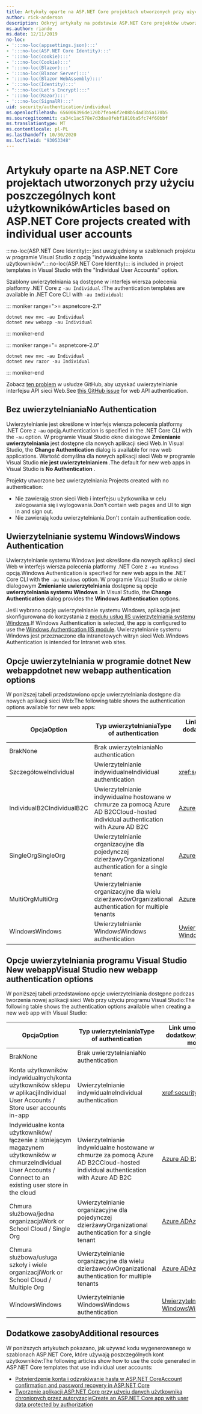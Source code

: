 ```yaml
---
title: Artykuły oparte na ASP.NET Core projektach utworzonych przy użyciu poszczególnych kont użytkowników
author: rick-anderson
description: Odkryj artykuły na podstawie ASP.NET Core projektów utworzonych przy użyciu poszczególnych kont użytkowników.
ms.author: riande
ms.date: 12/11/2019
no-loc:
- ':::no-loc(appsettings.json):::'
- ':::no-loc(ASP.NET Core Identity):::'
- ':::no-loc(cookie):::'
- ':::no-loc(Cookie):::'
- ':::no-loc(Blazor):::'
- ':::no-loc(Blazor Server):::'
- ':::no-loc(Blazor WebAssembly):::'
- ':::no-loc(Identity):::'
- ":::no-loc(Let's Encrypt):::"
- ':::no-loc(Razor):::'
- ':::no-loc(SignalR):::'
uid: security/authentication/individual
ms.openlocfilehash: 656006396de120b7feae6f2e08b5dad3b5a170b5
ms.sourcegitcommit: ca34c1ac578e7d3daa0febf1810ba5fc74f60bbf
ms.translationtype: MT
ms.contentlocale: pl-PL
ms.lasthandoff: 10/30/2020
ms.locfileid: "93053348"
---
```

# <a name="articles-based-on-aspnet-core-projects-created-with-individual-user-accounts"></a><span data-ttu-id="5c20e-103">Artykuły oparte na ASP.NET Core projektach utworzonych przy użyciu poszczególnych kont użytkowników</span><span class="sxs-lookup"><span data-stu-id="5c20e-103">Articles based on ASP.NET Core projects created with individual user accounts</span></span>

<span data-ttu-id="5c20e-104">:::no-loc(ASP.NET Core Identity)::: jest uwzględniony w szablonach projektu w programie Visual Studio z opcją "indywidualne konta użytkowników".</span><span class="sxs-lookup"><span data-stu-id="5c20e-104">:::no-loc(ASP.NET Core Identity)::: is included in project templates in Visual Studio with the "Individual User Accounts" option.</span></span>

<span data-ttu-id="5c20e-105">Szablony uwierzytelniania są dostępne w interfejs wiersza polecenia platformy .NET Core z `-au Individual` :</span><span class="sxs-lookup"><span data-stu-id="5c20e-105">The authentication templates are available in .NET Core CLI with `-au Individual`:</span></span>

::: moniker range=">= aspnetcore-2.1"

```dotnetcli
dotnet new mvc -au Individual
dotnet new webapp -au Individual
```

::: moniker-end

::: moniker range="= aspnetcore-2.0"

```dotnetcli
dotnet new mvc -au Individual
dotnet new razor -au Individual
```

::: moniker-end

<span data-ttu-id="5c20e-106">Zobacz [ten problem](https://github.com/dotnet/AspNetCore/issues/5833) w usłudze GitHub, aby uzyskać uwierzytelnianie interfejsu API sieci Web.</span><span class="sxs-lookup"><span data-stu-id="5c20e-106">See [this GitHub issue](https://github.com/dotnet/AspNetCore/issues/5833) for web API authentication.</span></span>

<a name="no"></a>

## <a name="no-authentication"></a><span data-ttu-id="5c20e-107">Bez uwierzytelniania</span><span class="sxs-lookup"><span data-stu-id="5c20e-107">No Authentication</span></span>

<span data-ttu-id="5c20e-108">Uwierzytelnianie jest określone w interfejs wiersza polecenia platformy .NET Core z `-au` opcją.</span><span class="sxs-lookup"><span data-stu-id="5c20e-108">Authentication is specified in the .NET Core CLI with the `-au` option.</span></span> <span data-ttu-id="5c20e-109">W programie Visual Studio okno dialogowe **Zmienianie uwierzytelniania** jest dostępne dla nowych aplikacji sieci Web.</span><span class="sxs-lookup"><span data-stu-id="5c20e-109">In Visual Studio, the **Change Authentication** dialog is available for new web applications.</span></span> <span data-ttu-id="5c20e-110">Wartość domyślna dla nowych aplikacji sieci Web w programie Visual Studio **nie jest uwierzytelnianiem** .</span><span class="sxs-lookup"><span data-stu-id="5c20e-110">The default for new web apps in Visual Studio is **No Authentication** .</span></span>

<span data-ttu-id="5c20e-111">Projekty utworzone bez uwierzytelniania:</span><span class="sxs-lookup"><span data-stu-id="5c20e-111">Projects created with no authentication:</span></span>

* <span data-ttu-id="5c20e-112">Nie zawierają stron sieci Web i interfejsu użytkownika w celu zalogowania się i wylogowania.</span><span class="sxs-lookup"><span data-stu-id="5c20e-112">Don't contain web pages and UI to sign in and sign out.</span></span>
* <span data-ttu-id="5c20e-113">Nie zawierają kodu uwierzytelniania.</span><span class="sxs-lookup"><span data-stu-id="5c20e-113">Don't contain authentication code.</span></span>

<a name="win"></a>

## <a name="windows-authentication"></a><span data-ttu-id="5c20e-114">Uwierzytelnianie systemu Windows</span><span class="sxs-lookup"><span data-stu-id="5c20e-114">Windows Authentication</span></span>

<span data-ttu-id="5c20e-115">Uwierzytelnianie systemu Windows jest określone dla nowych aplikacji sieci Web w interfejs wiersza polecenia platformy .NET Core z `-au Windows` opcją.</span><span class="sxs-lookup"><span data-stu-id="5c20e-115">Windows Authentication is specified for new web apps in the .NET Core CLI with the `-au Windows` option.</span></span> <span data-ttu-id="5c20e-116">W programie Visual Studio w oknie dialogowym **Zmienianie uwierzytelniania** dostępne są opcje **uwierzytelniania systemu Windows** .</span><span class="sxs-lookup"><span data-stu-id="5c20e-116">In Visual Studio, the **Change Authentication** dialog provides the **Windows Authentication** options.</span></span>

<span data-ttu-id="5c20e-117">Jeśli wybrano opcję uwierzytelnianie systemu Windows, aplikacja jest skonfigurowana do korzystania z [modułu usług IIS uwierzytelniania systemu Windows](xref:host-and-deploy/iis/modules).</span><span class="sxs-lookup"><span data-stu-id="5c20e-117">If Windows Authentication is selected, the app is configured to use the [Windows Authentication IIS module](xref:host-and-deploy/iis/modules).</span></span> <span data-ttu-id="5c20e-118">Uwierzytelnianie systemu Windows jest przeznaczone dla intranetowych witryn sieci Web.</span><span class="sxs-lookup"><span data-stu-id="5c20e-118">Windows Authentication is intended for Intranet web sites.</span></span>

## <a name="dotnet-new-webapp-authentication-options"></a><span data-ttu-id="5c20e-119">Opcje uwierzytelniania w programie dotnet New webapp</span><span class="sxs-lookup"><span data-stu-id="5c20e-119">dotnet new webapp authentication options</span></span>

<span data-ttu-id="5c20e-120">W poniższej tabeli przedstawiono opcje uwierzytelniania dostępne dla nowych aplikacji sieci Web:</span><span class="sxs-lookup"><span data-stu-id="5c20e-120">The following table shows the authentication options available for new web apps:</span></span>

| <span data-ttu-id="5c20e-121">Opcja</span><span class="sxs-lookup"><span data-stu-id="5c20e-121">Option</span></span> | <span data-ttu-id="5c20e-122">Typ uwierzytelniania</span><span class="sxs-lookup"><span data-stu-id="5c20e-122">Type of authentication</span></span> | <span data-ttu-id="5c20e-123">Link umożliwiający uzyskanie dodatkowych informacji</span><span class="sxs-lookup"><span data-stu-id="5c20e-123">Link for more information</span></span> |
 | ----------------- | ------------ | ---------- |
| <span data-ttu-id="5c20e-124">Brak</span><span class="sxs-lookup"><span data-stu-id="5c20e-124">None</span></span>            |  <span data-ttu-id="5c20e-125">Brak uwierzytelniania</span><span class="sxs-lookup"><span data-stu-id="5c20e-125">No authentication</span></span> | | 
| <span data-ttu-id="5c20e-126">Szczegółowe</span><span class="sxs-lookup"><span data-stu-id="5c20e-126">Individual</span></span>      |  <span data-ttu-id="5c20e-127">Uwierzytelnianie indywidualne</span><span class="sxs-lookup"><span data-stu-id="5c20e-127">Individual authentication</span></span> | <xref:security/authentication/identity>
| <span data-ttu-id="5c20e-128">IndividualB2C</span><span class="sxs-lookup"><span data-stu-id="5c20e-128">IndividualB2C</span></span>   |  <span data-ttu-id="5c20e-129">Uwierzytelnianie indywidualne hostowane w chmurze za pomocą Azure AD B2C</span><span class="sxs-lookup"><span data-stu-id="5c20e-129">Cloud-hosted individual authentication with Azure AD B2C</span></span> | [<span data-ttu-id="5c20e-130">Azure AD B2C</span><span class="sxs-lookup"><span data-stu-id="5c20e-130">Azure AD B2C</span></span>](/azure/active-directory-b2c/) |
| <span data-ttu-id="5c20e-131">SingleOrg</span><span class="sxs-lookup"><span data-stu-id="5c20e-131">SingleOrg</span></span>       |  <span data-ttu-id="5c20e-132">Uwierzytelnianie organizacyjne dla pojedynczej dzierżawy</span><span class="sxs-lookup"><span data-stu-id="5c20e-132">Organizational authentication for a single tenant</span></span> | [<span data-ttu-id="5c20e-133">Azure AD</span><span class="sxs-lookup"><span data-stu-id="5c20e-133">Azure AD</span></span>](/azure/active-directory/develop/quickstart-v2-aspnet-core-webapp) |
| <span data-ttu-id="5c20e-134">MultiOrg</span><span class="sxs-lookup"><span data-stu-id="5c20e-134">MultiOrg</span></span>        |  <span data-ttu-id="5c20e-135">Uwierzytelnianie organizacyjne dla wielu dzierżawców</span><span class="sxs-lookup"><span data-stu-id="5c20e-135">Organizational authentication for multiple tenants</span></span> | [<span data-ttu-id="5c20e-136">Azure AD</span><span class="sxs-lookup"><span data-stu-id="5c20e-136">Azure AD</span></span>](/azure/active-directory/develop/quickstart-v2-aspnet-core-webapp) |
| <span data-ttu-id="5c20e-137">Windows</span><span class="sxs-lookup"><span data-stu-id="5c20e-137">Windows</span></span>         |  <span data-ttu-id="5c20e-138">Uwierzytelnianie Windows</span><span class="sxs-lookup"><span data-stu-id="5c20e-138">Windows authentication</span></span> | [<span data-ttu-id="5c20e-139">Uwierzytelnianie systemu Windows</span><span class="sxs-lookup"><span data-stu-id="5c20e-139">Windows Authentication</span></span>](xref:security/authentication/windowsauth)

## <a name="visual-studio-new-webapp-authentication-options"></a><span data-ttu-id="5c20e-140">Opcje uwierzytelniania programu Visual Studio New webapp</span><span class="sxs-lookup"><span data-stu-id="5c20e-140">Visual Studio new webapp authentication options</span></span>

<span data-ttu-id="5c20e-141">W poniższej tabeli przedstawiono opcje uwierzytelniania dostępne podczas tworzenia nowej aplikacji sieci Web przy użyciu programu Visual Studio:</span><span class="sxs-lookup"><span data-stu-id="5c20e-141">The following table shows the authentication options available when creating a new web app with Visual Studio:</span></span>

| <span data-ttu-id="5c20e-142">Opcja</span><span class="sxs-lookup"><span data-stu-id="5c20e-142">Option</span></span> | <span data-ttu-id="5c20e-143">Typ uwierzytelniania</span><span class="sxs-lookup"><span data-stu-id="5c20e-143">Type of authentication</span></span> | <span data-ttu-id="5c20e-144">Link umożliwiający uzyskanie dodatkowych informacji</span><span class="sxs-lookup"><span data-stu-id="5c20e-144">Link for more information</span></span> |
 | ----------------- | ------------ | ---------- |
| <span data-ttu-id="5c20e-145">Brak</span><span class="sxs-lookup"><span data-stu-id="5c20e-145">None</span></span>            |  <span data-ttu-id="5c20e-146">Brak uwierzytelniania</span><span class="sxs-lookup"><span data-stu-id="5c20e-146">No authentication</span></span> | | 
| <span data-ttu-id="5c20e-147">Konta użytkowników indywidualnych/konta użytkowników sklepu w aplikacji</span><span class="sxs-lookup"><span data-stu-id="5c20e-147">Individual User Accounts / Store user accounts in-app</span></span> |  <span data-ttu-id="5c20e-148">Uwierzytelnianie indywidualne</span><span class="sxs-lookup"><span data-stu-id="5c20e-148">Individual authentication</span></span> | <xref:security/authentication/identity> |
| <span data-ttu-id="5c20e-149">Indywidualne konta użytkowników/łączenie z istniejącym magazynem użytkowników w chmurze</span><span class="sxs-lookup"><span data-stu-id="5c20e-149">Individual User Accounts / Connect to an existing user store in the cloud</span></span> |  <span data-ttu-id="5c20e-150">Uwierzytelnianie indywidualne hostowane w chmurze za pomocą Azure AD B2C</span><span class="sxs-lookup"><span data-stu-id="5c20e-150">Cloud-hosted individual authentication with Azure AD B2C</span></span> | [<span data-ttu-id="5c20e-151">Azure AD B2C</span><span class="sxs-lookup"><span data-stu-id="5c20e-151">Azure AD B2C</span></span>](/azure/active-directory-b2c/) |
| <span data-ttu-id="5c20e-152">Chmura służbowa/jedna organizacja</span><span class="sxs-lookup"><span data-stu-id="5c20e-152">Work or School Cloud / Single Org</span></span>  |  <span data-ttu-id="5c20e-153">Uwierzytelnianie organizacyjne dla pojedynczej dzierżawy</span><span class="sxs-lookup"><span data-stu-id="5c20e-153">Organizational authentication for a single tenant</span></span> | [<span data-ttu-id="5c20e-154">Azure AD</span><span class="sxs-lookup"><span data-stu-id="5c20e-154">Azure AD</span></span>](/azure/active-directory/develop/quickstart-v2-aspnet-core-webapp) |
| <span data-ttu-id="5c20e-155">Chmura służbowa/usługa szkoły i wiele organizacji</span><span class="sxs-lookup"><span data-stu-id="5c20e-155">Work or School Cloud / Multiple Org</span></span> |  <span data-ttu-id="5c20e-156">Uwierzytelnianie organizacyjne dla wielu dzierżawców</span><span class="sxs-lookup"><span data-stu-id="5c20e-156">Organizational authentication for multiple tenants</span></span> | [<span data-ttu-id="5c20e-157">Azure AD</span><span class="sxs-lookup"><span data-stu-id="5c20e-157">Azure AD</span></span>](/azure/active-directory/develop/quickstart-v2-aspnet-core-webapp) |
| <span data-ttu-id="5c20e-158">Windows</span><span class="sxs-lookup"><span data-stu-id="5c20e-158">Windows</span></span>         |  <span data-ttu-id="5c20e-159">Uwierzytelnianie Windows</span><span class="sxs-lookup"><span data-stu-id="5c20e-159">Windows authentication</span></span> | [<span data-ttu-id="5c20e-160">Uwierzytelnianie systemu Windows</span><span class="sxs-lookup"><span data-stu-id="5c20e-160">Windows Authentication</span></span>](xref:security/authentication/windowsauth)

## <a name="additional-resources"></a><span data-ttu-id="5c20e-161">Dodatkowe zasoby</span><span class="sxs-lookup"><span data-stu-id="5c20e-161">Additional resources</span></span>

<span data-ttu-id="5c20e-162">W poniższych artykułach pokazano, jak używać kodu wygenerowanego w szablonach ASP.NET Core, które używają poszczególnych kont użytkowników:</span><span class="sxs-lookup"><span data-stu-id="5c20e-162">The following articles show how to use the code generated in ASP.NET Core templates that use individual user accounts:</span></span>

* [<span data-ttu-id="5c20e-163">Potwierdzenie konta i odzyskiwanie hasła w ASP.NET Core</span><span class="sxs-lookup"><span data-stu-id="5c20e-163">Account confirmation and password recovery in ASP.NET Core</span></span>](xref:security/authentication/accconfirm)
* [<span data-ttu-id="5c20e-164">Tworzenie aplikacji ASP.NET Core przy użyciu danych użytkownika chronionych przez autoryzację</span><span class="sxs-lookup"><span data-stu-id="5c20e-164">Create an ASP.NET Core app with user data protected by authorization</span></span>](xref:security/authorization/secure-data)
